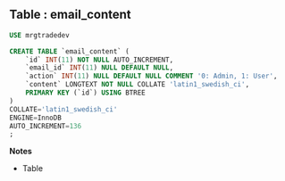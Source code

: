 Table : email_content
---------------------

```SQL
USE mrgtradedev

CREATE TABLE `email_content` (
	`id` INT(11) NOT NULL AUTO_INCREMENT,
	`email_id` INT(11) NULL DEFAULT NULL,
	`action` INT(11) NULL DEFAULT NULL COMMENT '0: Admin, 1: User',
	`content` LONGTEXT NOT NULL COLLATE 'latin1_swedish_ci',
	PRIMARY KEY (`id`) USING BTREE
)
COLLATE='latin1_swedish_ci'
ENGINE=InnoDB
AUTO_INCREMENT=136
;
```
__Notes__

+ Table
